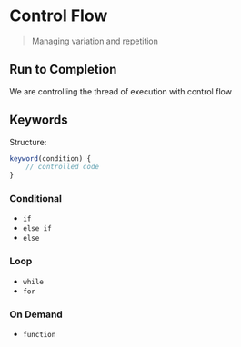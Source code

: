 Control Flow
===

> Managing variation and repetition

## Run to Completion

We are controlling the thread of execution with control flow

## Keywords

Structure:

```js
keyword(condition) {
    // controlled code
}
```

### Conditional

* `if`
* `else if`
* `else`

### Loop

* `while`
* `for`

### On Demand

* `function`